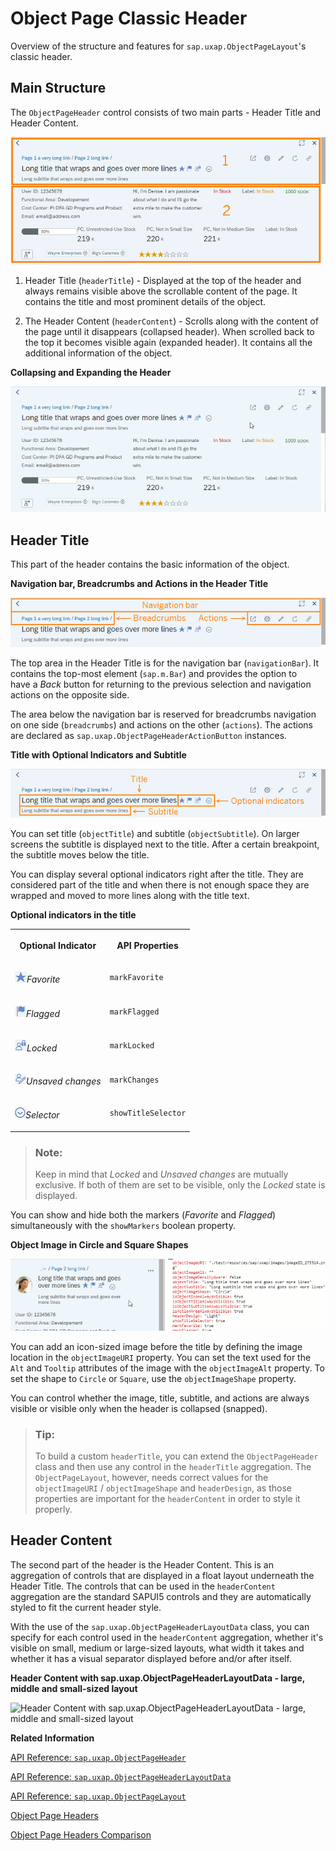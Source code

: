 <!-- loio0fecbce45e39406aa939bd25e89823f4 -->

# Object Page Classic Header

Overview of the structure and features for `sap.uxap.ObjectPageLayout`'s classic header.



## Main Structure

The `ObjectPageHeader` control consists of two main parts - Header Title and Header Content.

![](images/ObjectPageHeader_Structure_e846820.png)

1.  Header Title \(`headerTitle`\) - Displayed at the top of the header and always remains visible above the scrollable content of the page. It contains the title and most prominent details of the object.

2.  The Header Content \(`headerContent`\) - Scrolls along with the content of the page until it disappears \(collapsed header\). When scrolled back to the top it becomes visible again \(expanded header\). It contains all the additional information of the object.


  
  
**Collapsing and Expanding the Header**

![](images/Collapsing_and_expanding_the_header_animation_4e08106.gif "Collapsing and Expanding the Header")



## Header Title

This part of the header contains the basic information of the object.

  
  
**Navigation bar, Breadcrumbs and Actions in the Header Title**

![](images/ObejctPageHeaderTitle_-_NavigationBar_Breadcrumbs_and_Actions_b245922.png "Navigation bar, Breadcrumbs and Actions in the Header Title")

The top area in the Header Title is for the navigation bar \(`navigationBar`\). It contains the top-most element \(`sap.m.Bar`\) and provides the option to have a *Back* button for returning to the previous selection and navigation actions on the opposite side.

The area below the navigation bar is reserved for breadcrumbs navigation on one side \(`breadcrumbs`\) and actions on the other \(`actions`\). The actions are declared as `sap.uxap.ObjectPageHeaderActionButton` instances.

  
  
**Title with Optional Indicators and Subtitle**

![](images/HeaderTitle_Title_Subtitle_Indicators_553c7d7.png "Title with Optional Indicators and Subtitle")

You can set title \(`objectTitle`\) and subtitle \(`objectSubtitle`\). On larger screens the subtitle is displayed next to the title. After a certain breakpoint, the subtitle moves below the title.

You can display several optional indicators right after the title. They are considered part of the title and when there is not enough space they are wrapped and moved to more lines along with the title text.

**Optional indicators in the title**


<table>
<tr>
<th valign="top">

Optional Indicator

</th>
<th valign="top">

API Properties

</th>
</tr>
<tr>
<td valign="top">

![](images/Favorite_icon_7813cf4.png)*Favorite* 

</td>
<td valign="top">

`markFavorite` 

</td>
</tr>
<tr>
<td valign="top">

![](images/Flagged_icon_4c5abbf.png)*Flagged* 

</td>
<td valign="top">

`markFlagged` 

</td>
</tr>
<tr>
<td valign="top">

![](images/Locked_icon_52d023e.png)*Locked* 

</td>
<td valign="top">

`markLocked` 

</td>
</tr>
<tr>
<td valign="top">

![](images/Unsaved_changes_icon_f89451a.png)*Unsaved changes* 

</td>
<td valign="top">

`markChanges` 

</td>
</tr>
<tr>
<td valign="top">

![](images/Title_selector_icon_d7144c2.png)*Selector* 

</td>
<td valign="top">

`showTitleSelector` 

</td>
</tr>
</table>

> ### Note:  
> Keep in mind that *Locked* and *Unsaved changes* are mutually exclusive. If both of them are set to be visible, only the *Locked* state is displayed.

You can show and hide both the markers \(*Favorite* and *Flagged*\) simultaneously with the `showMarkers` boolean property.

  
  
**Object Image in Circle and Square Shapes**

![](images/objectImageShape_-_Circle_and_Square_df92915.gif "Object Image in Circle and Square Shapes")

You can add an icon-sized image before the title by defining the image location in the `objectImageURI` property. You can set the text used for the `Alt` and `Tooltip` attributes of the image with the `objectImageAlt` property. To set the shape to `Circle` or `Square`, use the `objectImageShape` property.

You can control whether the image, title, subtitle, and actions are always visible or visible only when the header is collapsed \(snapped\).

> ### Tip:  
> To build a custom `headerTitle`, you can extend the `ObjectPageHeader` class and then use any control in the `headerTitle` aggregation. The `ObjectPageLayout`, however, needs correct values for the `objectImageURI` / `objectImageShape` and `headerDesign`, as those properties are important for the `headerContent` in order to style it properly.



## Header Content

The second part of the header is the Header Content. This is an aggregation of controls that are displayed in a float layout underneath the Header Title. The controls that can be used in the `headerContent` aggregation are the standard SAPUI5 controls and they are automatically styled to fit the current header style.

With the use of the `sap.uxap.ObjectPageHeaderLayoutData` class, you can specify for each control used in the `headerContent` aggregation, whether it's visible on small, medium or large-sized layouts, what width it takes and whether it has a visual separator displayed before and/or after itself.

  
  
**Header Content with sap.uxap.ObjectPageHeaderLayoutData - large, middle and small-sized layout**

![](images/Header_Content_ObjectPageHeaderLayoutData_40e357c.gif "Header Content with sap.uxap.ObjectPageHeaderLayoutData -
					large, middle and small-sized layout")

**Related Information**  


[API Reference: `sap.uxap.ObjectPageHeader`](https://ui5.sap.com/#/api/sap.uxap.ObjectPageHeader)

[API Reference: `sap.uxap.ObjectPageHeaderLayoutData`](https://ui5.sap.com/#/api/sap.uxap.ObjectPageHeaderLayoutData)

[API Reference: `sap.uxap.ObjectPageLayout`](https://ui5.sap.com/#/api/sap.uxap.ObjectPageLayout)

[Object Page Headers](object-page-headers-d2ef009.md "The sap.uxap.ObjectPageLayout control has two types of header - classic header and dynamic header.")

[Object Page Headers Comparison](object-page-headers-comparison-9c9d94f.md "This section explains the differences and similarities between the two types of header of the sap.uxap.ObjectPageLayout control.")

